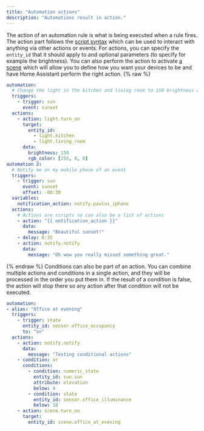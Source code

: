 ```yaml
---
title: "Automation actions"
description: "Automations result in action."
---
```

The action of an automation rule is what is being executed when a rule fires. The action part follows the [script syntax](/docs/scripts/) which can be used to interact with anything via other actions or events.
For actions, you can specify the `entity_id` that it should apply to and optional parameters (to specify for example the brightness).
You can also perform the action to activate [a scene](/integrations/scene/) which will allow you to define how you want your devices to be and have Home Assistant perform the right action.
{% raw %}
```yaml
automation:
  # Change the light in the kitchen and living room to 150 brightness and color red.
  triggers:
    - trigger: sun
      event: sunset
  actions:
    - action: light.turn_on
      target:
        entity_id:
          - light.kitchen
          - light.living_room
      data:
        brightness: 150
        rgb_color: [255, 0, 0]
automation 2:
  # Notify me on my mobile phone of an event
  triggers:
    - trigger: sun
      event: sunset
      offset: -00:30
  variables:
    notification_action: notify.paulus_iphone
  actions:
    # Actions are scripts so can also be a list of actions
    - action: "{{ notification_action }}"
      data:
        message: "Beautiful sunset!"
    - delay: 0:35
    - action: notify.notify
      data:
        message: "Oh wow you really missed something great."
```
{% endraw %}
Conditions can also be part of an action. You can combine multiple actions and conditions in a single action, and they will be processed in the order you put them in. If the result of a condition is false, the action will stop there so any action after that condition will not be executed.
```yaml
automation:
- alias: "Office at evening"
  triggers:
    - trigger: state
      entity_id: sensor.office_occupancy
      to: "on"
  actions:
    - action: notify.notify
      data:
        message: "Testing conditional actions"
    - condition: or
      conditions:
        - condition: numeric_state
          entity_id: sun.sun
          attribute: elevation
          below: 4
        - condition: state
          entity_id: sensor.office_illuminance
          below: 10
    - action: scene.turn_on
      target:
        entity_id: scene.office_at_evening
```